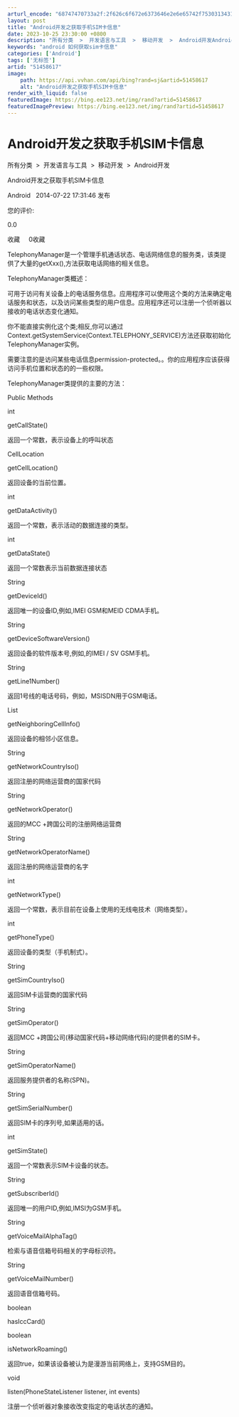 ```yaml
---
arturl_encode: "68747470733a2f:2f626c6f672e6373646e2e6e65742f75303134313137303934:2f61727469636c652f64657461696c732f3531343538363137"
layout: post
title: "Android开发之获取手机SIM卡信息"
date: 2023-10-25 23:30:00 +0800
description: "所有分类  >  开发语言与工具  >  移动开发  >  Android开发Android开发之获"
keywords: "android 如何获取sim卡信息"
categories: ['Android']
tags: ['无标签']
artid: "51458617"
image:
    path: https://api.vvhan.com/api/bing?rand=sj&artid=51458617
    alt: "Android开发之获取手机SIM卡信息"
render_with_liquid: false
featuredImage: https://bing.ee123.net/img/rand?artid=51458617
featuredImagePreview: https://bing.ee123.net/img/rand?artid=51458617
---
```


# Android开发之获取手机SIM卡信息

所有分类  >  开发语言与工具  >  移动开发  >  Android开发
  
Android开发之获取手机SIM卡信息
  
Android   2014-07-22 17:31:46 发布
  
您的评价:

  
  
0.0

  
收藏     0收藏
  
TelephonyManager是一个管理手机通话状态、电话网络信息的服务类，该类提供了大量的getXxx(),方法获取电话网络的相关信息。
  
  
  
TelephonyManager类概述：
  
  
  
可用于访问有关设备上的电话服务信息。应用程序可以使用这个类的方法来确定电话服务和状态，以及访问某些类型的用户信息。应用程序还可以注册一个侦听器以接收的电话状态变化通知。
  
  
  
你不能直接实例化这个类;相反,你可以通过Context.getSystemService(Context.TELEPHONY\_SERVICE)方法还获取初始化TelephonyManager实例。
  
  
  
需要注意的是访问某些电话信息permission-protected。。你的应用程序应该获得访问手机位置和状态的的一些权限。
  
  
  
TelephonyManager类提供的主要的方法：
  
  
  
  
  
  
Public Methods
  
  
  
int
  
  
  
getCallState()
  
  
  
返回一个常数，表示设备上的呼叫状态
  
  
  
CellLocation
  
  
  
getCellLocation()
  
  
  
返回设备的当前位置。
  
  
  
int
  
  
  
getDataActivity()
  
  
  
返回一个常数，表示活动的数据连接的类型。
  
  
  
int
  
  
  
getDataState()
  
  
  
返回一个常数表示当前数据连接状态
  
  
  
String
  
  
  
getDeviceId()
  
  
  
返回唯一的设备ID,例如,IMEI GSM和MEID CDMA手机。
  
  
  
String
  
  
  
getDeviceSoftwareVersion()
  
  
  
返回设备的软件版本号,例如,的IMEI / SV GSM手机。
  
  
  
String
  
  
  
getLine1Number()
  
  
  
返回1号线的电话号码，例如，MSISDN用于GSM电话。
  
  
  
List<NeighboringCellInfo>
  
  
  
getNeighboringCellInfo()
  
  
  
返回设备的相邻小区信息。
  
  
  
String
  
  
  
getNetworkCountryIso()
  
  
  
返回注册的网络运营商的国家代码
  
  
  
String
  
  
  
getNetworkOperator()
  
  
  
返回的MCC +跨国公司的注册网络运营商
  
  
  
String
  
  
  
getNetworkOperatorName()
  
  
  
返回注册的网络运营商的名字
  
  
  
int
  
  
  
getNetworkType()
  
  
  
返回一个常数，表示目前在设备上使用的无线电技术（网络类型）。
  
  
  
int
  
  
  
getPhoneType()
  
  
  
返回设备的类型（手机制式）。
  
  
  
String
  
  
  
getSimCountryIso()
  
  
  
返回SIM卡运营商的国家代码
  
  
  
String
  
  
  
getSimOperator()
  
  
  
返回MCC +跨国公司(移动国家代码+移动网络代码)的提供者的SIM卡。
  
  
  
String
  
  
  
getSimOperatorName()
  
  
  
返回服务提供者的名称(SPN)。
  
  
  
String
  
  
  
getSimSerialNumber()
  
  
  
返回SIM卡的序列号,如果适用的话。
  
  
  
int
  
  
  
getSimState()
  
  
  
返回一个常数表示SIM卡设备的状态。
  
  
  
String
  
  
  
getSubscriberId()
  
  
  
返回唯一的用户ID,例如,IMSI为GSM手机。
  
  
  
String
  
  
  
getVoiceMailAlphaTag()
  
  
  
检索与语音信箱号码相关的字母标识符。
  
  
  
String
  
  
  
getVoiceMailNumber()
  
  
  
返回语音信箱号码。
  
  
  
boolean
  
  
  
hasIccCard()
  
  
  
boolean
  
  
  
isNetworkRoaming()
  
  
  
返回true，如果该设备被认为是漫游当前网络上，支持GSM目的。
  
  
  
void
  
  
  
listen(PhoneStateListener listener, int events)
  
  
  
注册一个侦听器对象接收改变指定的电话状态的通知。